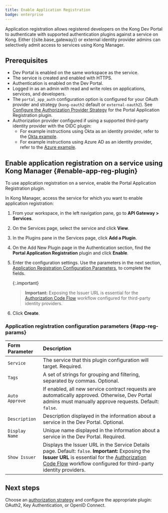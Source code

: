 ```yaml
---
title: Enable Application Registration
badge: enterprise
---
```


Application registration allows registered developers on the Kong Dev Portal to
authenticate with supported authentication plugins against a service on Kong. 
Either {{site.base_gateway}} or external identity provider admins can selectively 
admit access to services using Kong Manager.

## Prerequisites

* Dev Portal is enabled on the same workspace as the service.
* The service is created and enabled with HTTPS.
* Authentication is enabled on the Dev Portal.
* Logged in as an admin with read and write roles on applications, services, and
  developers.
* The `portal_app_auth` configuration option is configured for your OAuth provider
  and strategy (`kong-oauth2` default or `external-oauth2`). See
[Configure the Authorization Provider Strategy](/gateway/{{page.kong_version}}/developer-portal/administration/application-registration/auth-provider-strategy/) for the Portal Application Registration plugin.
* Authorization provider configured if using a supported third-party
  identity provider with the OIDC plugin:
  * For example instructions using Okta as an identity provider, refer to the
    [Okta example](/gateway/{{page.kong_version}}/developer-portal/administration/application-registration/okta-config/).
  * For example instructions using Azure AD as an identity provider, refer to the
    [Azure example](/gateway/{{page.kong_version}}/developer-portal/administration/application-registration/azure-oidc-config/).

## Enable application registration on a service using Kong Manager {#enable-app-reg-plugin}

To use application registration on a service, enable the Portal Application Registration
plugin.

In Kong Manager, access the service for which you want to enable application registration:

1. From your workspace, in the left navigation pane, go to **API Gateway > Services**.
2. On the Services page, select the service and click **View**.
3. In the Plugins pane in the Services page, click **Add a Plugin**.
4. On the Add New Plugin page in the Authentication section, find the
   **Portal Application Registration** plugin and click **Enable**.

5. Enter the configuration settings. Use the parameters in the next section,
   [Application Registration Configuration Parameters](#application-registration-configuration-parameters),
   to complete the fields.

   {:.important}
   > **Important:** Exposing the Issuer URL is essential for the
   [Authorization Code Flow](/gateway/{{page.kong_version}}/developer-portal/administration/application-registration/3rd-party-oauth/#ac-flow)
   workflow configured for third-party identity providers.

6. Click **Create**.

### Application registration configuration parameters {#app-reg-params}

| Form Parameter | Description                                                                       |
|:---------------|:----------------------------------------------------------------------------------|
| `Service` | The service that this plugin configuration will target. Required. |
| `Tags` | A set of strings for grouping and filtering, separated by commas. Optional. |
| `Auto Approve` | If enabled, all new service contract requests are automatically approved. Otherwise, Dev Portal admins must manually approve requests. Default: `false`. |
| `Description` | Description displayed in the information about a service in the Dev Portal. Optional. |
| `Display Name` | Unique name displayed in the information about a service in the Dev Portal. Required. |
| `Show Issuer` | Displays the Issuer URL in the Service Details page. Default: `false`. **Important:** Exposing the **Issuer URL** is essential for the [Authorization Code Flow](/gateway/{{page.kong_version}}/developer-portal/administration/application-registration/3rd-party-oauth/#ac-flow) workflow configured for third-party identity providers. |

## Next steps

Choose an [authorization strategy](/gateway/{{page.kong_version}}/developer-portal/administration/application-registration/auth-provider-strategy/) 
and configure the appropriate plugin: OAuth2, Key Authentication, or OpenID Connect.